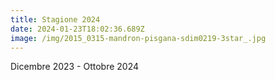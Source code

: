 ```yaml
---
title: Stagione 2024
date: 2024-01-23T18:02:36.689Z
image: /img/2015_0315-mandron-pisgana-sdim0219-3star_.jpg
---
```

Dicembre 2023 - Ottobre 2024